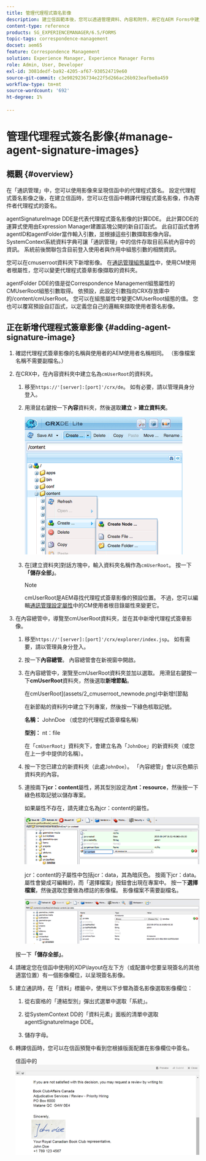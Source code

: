 ```yaml
---
title: 管理代理程式簽名影像
description: 建立信函範本後，您可以透過管理資料、內容和附件，用它在AEM Forms中建立通訊。
content-type: reference
products: SG_EXPERIENCEMANAGER/6.5/FORMS
topic-tags: correspondence-management
docset: aem65
feature: Correspondence Management
solution: Experience Manager, Experience Manager Forms
role: Admin, User, Developer
exl-id: 3081dedf-ba92-4205-af67-930524719e60
source-git-commit: c3e9029236734e22f5d266ac26b923eafbe0a459
workflow-type: tm+mt
source-wordcount: '692'
ht-degree: 1%

---
```


# 管理代理程式簽名影像{#manage-agent-signature-images}

## 概觀 {#overview}

在「通訊管理」中，您可以使用影像來呈現信函中的代理程式簽名。 設定代理程式簽名影像之後，在建立信函時，您可以在信函中轉譯代理程式簽名影像，作為寄件者代理程式的簽名。

agentSignatureImage DDE是代表代理程式簽名影像的計算DDE。 此計算DDE的運算式使用由Expression Manager建置區塊公開的新自訂函式。 此自訂函式會將agentID和agentFolder當作輸入引數，並根據這些引數擷取影像內容。 SystemContext系統資料字典可讓「通訊管理」中的信件存取目前系統內容中的資訊。 系統前後關聯包含目前登入使用者與作用中組態引數的相關資訊。

您可以在cmuserroot資料夾下新增影像。 在[通訊管理組態屬性](/help/forms/using/cm-configuration-properties.md)中，使用CM使用者根屬性，您可以變更代理程式簽章影像擷取的資料夾。

agentFolder DDE的值是從Correspondence Management組態屬性的CMUserRoot組態引數取得。 依預設，此設定引數指向CRX存放庫中的/content/cmUserRoot。 您可以在組態屬性中變更CMUserRoot組態的值。
您也可以覆寫預設自訂函式，以定義您自己的邏輯來擷取使用者簽名影像。

## 正在新增代理程式簽章影像 {#adding-agent-signature-image}

1. 確認代理程式簽章影像的名稱與使用者的AEM使用者名稱相同。 （影像檔案名稱不需要副檔名。）
1. 在CRX中，在內容資料夾中建立名為`cmUserRoot`的資料夾。

   1. 移至`https://'[server]:[port]'/crx/de`。 如有必要，請以管理員身分登入。

   1. 用滑鼠右鍵按一下&#x200B;**內容**&#x200B;資料夾，然後選取&#x200B;**建立** > **建立資料夾**。

      ![建立資料夾](assets/1_createnode_cmuserroot.png)

   1. 在[建立資料夾]對話方塊中，輸入資料夾名稱作為`cmUserRoot`。 按一下&#x200B;**「儲存全部」**。

      >[!NOTE]
      >
      >cmUserRoot是AEM尋找代理程式簽章影像的預設位置。 不過，您可以編輯[通訊管理設定屬性](/help/forms/using/cm-configuration-properties.md)中的CM使用者根目錄屬性來變更它。

1. 在內容總管中，導覽至cmUserRoot資料夾，並在其中新增代理程式簽章影像。

   1. 移至`https://'[server]:[port]'/crx/explorer/index.jsp`。 如有需要，請以管理員身分登入。
   1. 按一下&#x200B;**內容總管**。 內容總管會在新視窗中開啟。
   1. 在內容總管中，瀏覽至cmUserRoot資料夾並加以選取。 用滑鼠右鍵按一下&#x200B;**cmUserRoot**&#x200B;資料夾，然後選取&#x200B;**新增節點**。

      在cmUserRoot](assets/2_cmuserroot_newnode.png)中新增![節點

      在新節點的資料列中建立下列專案，然後按一下綠色核取記號。

      **名稱：** JohnDoe （或您的代理程式簽章檔名稱）

      **型別：** nt：file

      在「`cmUserRoot`」資料夾下，會建立名為「`JohnDoe`」的新資料夾（或您在上一步中提供的名稱）。

   1. 按一下您已建立的新資料夾（此處`JohnDoe`）。 「內容總管」會以灰色顯示資料夾的內容。

   1. 連按兩下&#x200B;**jcr：content**&#x200B;屬性，將其型別設定為&#x200B;**nt：resource**，然後按一下綠色核取記號以儲存專案。

      如果屬性不存在，請先建立名為jcr：content的屬性。

      ![jcr：content屬性](assets/3_jcrcontentntresource.png)

      jcr：content的子屬性中包括jcr：data，其為暗灰色。 按兩下jcr：data。 屬性會變成可編輯的，而「選擇檔案」按鈕會出現在專案中。 按一下&#x200B;**選擇檔案**，然後選取您要做為標誌的影像檔。 影像檔案不需要副檔名。

      ![JCR資料](assets/5_jcrdata.png)

   按一下&#x200B;**「儲存全部」**。

1. 請確定您在信函中使用的XDP\layout在左下方（或配置中您要呈現簽名的其他適當位置）有一個影像欄位，以呈現簽名影像。
1. 建立通訊時，在「資料」標籤中，使用以下步驟為簽名影像選取影像欄位：

   1. 從右窗格的「連結型別」彈出式選單中選取「系統」。

   1. 從SystemContext DD的「資料元素」面板的清單中選取agentSignatureImage DDE。

   1. 儲存字母。

1. 轉譯信函時，您可以在信函預覽中看到您根據版面配置在影像欄位中簽名。

   信函中的![代理程式簽章影像](assets/letterwithsignature.png)
